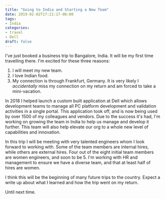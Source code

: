 ```yaml
---
title: "Going to India and Starting a New Team"
date: 2019-02-02T17:21:17-06:00
tags:
- India
categories:
- travel
- Dell
draft: false
---
```


I've just booked a business trip to Bangalore, India. It will be my first time travelling there. I'm excited for these three reasons:

1. I will meet my new team.
2. I love Indian food.
3. My connection is through Frankfurt, Germany. It is very likely I *accidentally* miss my connection on my return and am forced to take a mini-vacation.

In 2018 I helped launch a custom built application at Dell which allows development teams to manage all PC platform development and validation activities in a single portal. This application took off, and is now being used by over 1500 of my colleagues and vendors. Due to the success it's had, I'm working on growing the team in India to help us manage and develop it further. This team will also help elevate our org to a whole new level of capabilities and innovation.

In this trip I will be meeting with very talented engineers whom I look forward to working with. Some of the team members are internal hires, while others are external hires. Four out of the eight initial team members are women engineers, and soon to be 5. I'm working with HR and management to ensure we have a diverse team, and that at least half of hires are women.

I think this will be the beginning of many future trips to the country. Expect a write up about what I learned and how the trip went on my return. 

Until next time.
